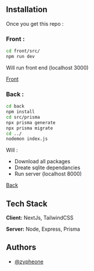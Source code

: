 
## Installation

Once you get this repo : 

### Front : 

```bash
cd front/src/
npm run dev
```

Will run front end (localhost 3000)

[Front]("http://localhost:3000")

### Back  :

```bash
cd back
npm install
cd src/prisma
npx prisma generate
npx prisma migrate
cd ../
nodemon index.js
```

Will :
- Download all packages 
- Dreate sqlite dependancies 
- Run server (localhost 8000)

[Back](http://localhost:8000)
## Tech Stack

**Client:** NextJs, TailwindCSS

**Server:** Node, Express, Prisma


## Authors

- [@zypheone](https://www.github.com/zypheone94)

